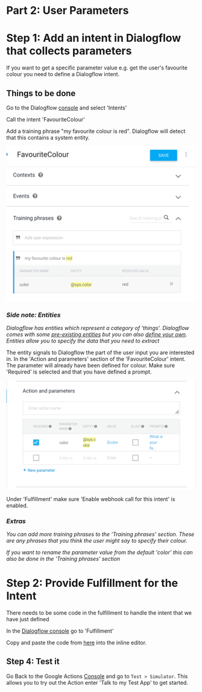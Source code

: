 # Part 2: User Parameters

# Step 1: Add an intent in Dialogflow that collects parameters

If you want to get a specific parameter value e.g. get the user's favourite colour you need to define a Dialogflow intent.

## Things to be done

Go to the Dialogflow [console](https://console.dialogflow.com) and select 'Intents'

Call the intent 'FavouriteColour'

Add a training phrase "my favourite colour is red". Dialogflow will detect that this contains a system entity.

![](./img/trainingPhrase.png)

### _Side note: Entities_

_Dialogflow has entities which represent a category of 'things'. Dialogflow comes with some [pre-existing entities](https://dialogflow.com/docs/reference/system-entities) but you can also [define your own](https://dialogflow.com/docs/entities/create-manage-entities). Entities allow you to specify the data that you need to extract_

The entity signals to Dialogflow the part of the user input you are interested in. In the 'Action and parameters' section of the 'FavouriteColour' intent. The parameter will already have been defined for colour. Make sure 'Required' is selected and that you have defined a prompt.

![](./img/parameter.png)

Under 'Fulfillment' make sure 'Enable webhook call for this intent' is enabled.

### _Extras_

_You can add more training phrases to the 'Training phrases' section. These are any phrases that you think the user might say to specify their colour._

_If you want to rename the parameter value from the default 'color' this can also be done in the 'Training phrases' section_

# Step 2: Provide Fulfillment for the Intent

There needs to be some code in the fulfillment to handle the intent that we have just defined

In the [Dialogflow console](https://console.dialogflow.com) go to 'Fulfillment'

Copy and paste the code from [here](../dialogflowFulfillment/inlineEditorPart2.js) into the inline editor.

## Step 4: Test it

Go Back to the Google Actions [Console](https://console.actions.google.com) and go to `Test > Simulator`. This allows you to try out the Action enter 'Talk to my Test App' to get started.
